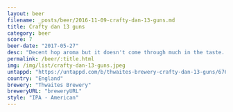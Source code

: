 ```yaml
---
layout: beer
filename: _posts/beer/2016-11-09-crafty-dan-13-guns.md
title: Crafty dan 13 guns
category: beer
score: 7
beer-date: "2017-05-27"
desc: "Decent hop aroma but it doesn't come through much in the taste. Fairly smooth for an IPA but it's not enough to save it"
permalink: /beer/:title.html
img: /img/list/crafty-dan-13-guns.jpeg
untappd: "https://untappd.com/b/thwaites-brewery-crafty-dan-13-guns/67679"
country: "England"
brewery: "Thwaites Brewery"
breweryURL: "breweryURL"
style: "IPA - American"
---
```

